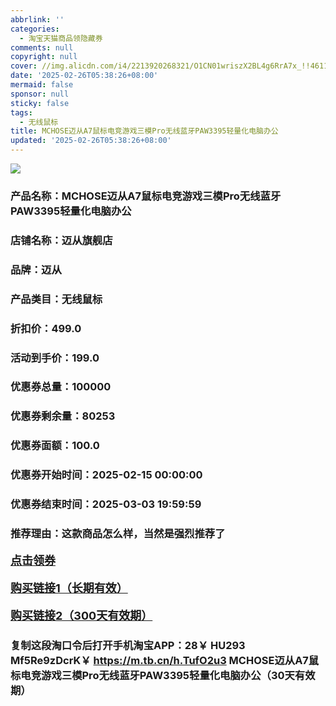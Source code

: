 ```yaml
---
abbrlink: ''
categories:
  - 淘宝天猫商品领隐藏券
comments: null
copyright: null
cover: //img.alicdn.com/i4/2213920268321/O1CN01wriszX2BL4g6RrA7x_!!4611686018427379745-0-item_pic.jpg
date: '2025-02-26T05:38:26+08:00'
mermaid: false
sponsor: null
sticky: false
tags:
  - 无线鼠标
title: MCHOSE迈从A7鼠标电竞游戏三模Pro无线蓝牙PAW3395轻量化电脑办公
updated: '2025-02-26T05:38:26+08:00'
--- 
```


![](//img.alicdn.com/i4/2213920268321/O1CN01wriszX2BL4g6RrA7x_!!4611686018427379745-0-item_pic.jpg)

### 产品名称：MCHOSE迈从A7鼠标电竞游戏三模Pro无线蓝牙PAW3395轻量化电脑办公
### 店铺名称：迈从旗舰店
### 品牌：迈从
### 产品类目：无线鼠标
### 折扣价：499.0
### 活动到手价：199.0
### 优惠券总量：100000
### 优惠券剩余量：80253
### 优惠券面额：100.0
### 优惠券开始时间：2025-02-15 00:00:00	
### 优惠券结束时间：2025-03-03 19:59:59	
### 推荐理由：这款商品怎么样，当然是强烈推荐了

<p style="font-size: 18px; font-weight: bold;">
  <a href="这款商品太牛了！销售太火爆以至于没有设置" target="_blank">点击领券</a>
</p>
<p style="font-size: 18px; font-weight: bold;">
  <a href="https://s.click.taobao.com/t?e=m%3D2%26s%3DYpIKhGFKFDZw4vFB6t2Z2ueEDrYVVa64K7Vc7tFgwiHjf2vlNIV67uW8xal2bDKcxeoNewupcd73ID%2FV1RqsF4wnCJeELi4I%2FIEn%2BS1IjHAB0ghlTd7WlZVm%2FOAUUFw71qrpxiwMoCNxc1AtbZGVSx11J9bKah2SwHfQtEY9UHXNEPXytV9ALtCLThlbPuuZLb93Df8fOzhZfB0OhS%2Br9ocAy2tjAjGFzBQ0XieghExSGHyPnGLJK%2BYL9AwXcxhAdaUoyvfnPxJCxJKk3nRN%2FfShFdYOpjfQYdDt0XOR%2F6YgIraABNILWtr056Em2uQoB4F%2B4RiboC8%3D" target="_blank">购买链接1（长期有效）</a>
</p>
<p style="font-size: 18px; font-weight: bold;">
  <a href="https://s.click.taobao.com/Z1MXVNs" target="_blank">购买链接2（300天有效期）</a>
</p>

### 复制这段淘口令后打开手机淘宝APP：28￥ HU293 Mf5Re9zDcrK￥ https://m.tb.cn/h.TufO2u3  MCHOSE迈从A7鼠标电竞游戏三模Pro无线蓝牙PAW3395轻量化电脑办公（30天有效期）
